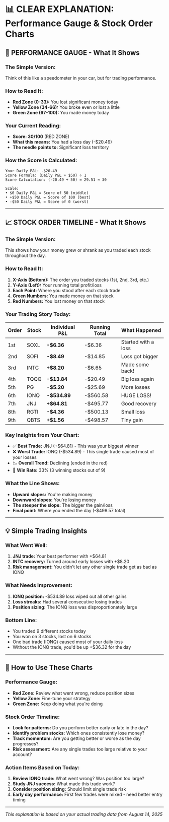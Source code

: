 # 📊 CLEAR EXPLANATION: Performance Gauge & Stock Order Charts

## 🎯 **PERFORMANCE GAUGE - What It Shows**

### **The Simple Version:**
Think of this like a speedometer in your car, but for trading performance.

### **How to Read It:**
- **Red Zone (0-33):** You lost significant money today
- **Yellow Zone (34-66):** You broke even or lost a little  
- **Green Zone (67-100):** You made money today

### **Your Current Reading:**
- **Score: 30/100** (RED ZONE)
- **What this means:** You had a loss day (-$20.49)
- **The needle points to:** Significant loss territory

### **How the Score is Calculated:**
```
Your Daily P&L: -$20.49
Score Formula: (Daily P&L + $50) ÷ 1
Score Calculation: (-20.49 + 50) = 29.51 ≈ 30

Scale:
• $0 Daily P&L = Score of 50 (middle)
• +$50 Daily P&L = Score of 100 (best)
• -$50 Daily P&L = Score of 0 (worst)
```

---

## 📈 **STOCK ORDER TIMELINE - What It Shows**

### **The Simple Version:**
This shows how your money grew or shrank as you traded each stock throughout the day.

### **How to Read It:**
1. **X-Axis (Bottom):** The order you traded stocks (1st, 2nd, 3rd, etc.)
2. **Y-Axis (Left):** Your running total profit/loss
3. **Each Point:** Where you stood after each stock trade
4. **Green Numbers:** You made money on that stock
5. **Red Numbers:** You lost money on that stock

### **Your Trading Story Today:**

| Order | Stock | Individual P&L | Running Total | What Happened |
|-------|-------|----------------|---------------|---------------|
| 1st   | SOXL  | **-$6.36**    | -$6.36        | Started with a loss |
| 2nd   | SOFI  | **-$8.49**    | -$14.85       | Loss got bigger |
| 3rd   | INTC  | **+$8.20**    | -$6.65        | Made some back! |
| 4th   | TQQQ  | **-$13.84**   | -$20.49       | Big loss again |
| 5th   | PG    | **-$5.20**    | -$25.69       | More losses |
| 6th   | IONQ  | **-$534.89**  | -$560.58      | HUGE LOSS! |
| 7th   | JNJ   | **+$64.81**   | -$495.77      | Good recovery |
| 8th   | RGTI  | **-$4.36**    | -$500.13      | Small loss |
| 9th   | QBTS  | **+$1.56**    | -$498.57      | Tiny gain |

### **Key Insights from Your Chart:**
- ✅ **Best Trade:** JNJ (+$64.81) - This was your biggest winner
- ❌ **Worst Trade:** IONQ (-$534.89) - This single trade caused most of your losses
- 📉 **Overall Trend:** Declining (ended in the red)
- 🎯 **Win Rate:** 33% (3 winning stocks out of 9)

### **What the Line Shows:**
- **Upward slopes:** You're making money
- **Downward slopes:** You're losing money
- **The steeper the slope:** The bigger the gain/loss
- **Final point:** Where you ended the day (-$498.57 total)

---

## 💡 **Simple Trading Insights**

### **What Went Well:**
1. **JNJ trade:** Your best performer with +$64.81
2. **INTC recovery:** Turned around early losses with +$8.20
3. **Risk management:** You didn't let any other single trade get as bad as IONQ

### **What Needs Improvement:**
1. **IONQ position:** -$534.89 loss wiped out all other gains
2. **Loss streaks:** Had several consecutive losing trades
3. **Position sizing:** The IONQ loss was disproportionately large

### **Bottom Line:**
- You traded 9 different stocks today
- You won on 3 stocks, lost on 6 stocks  
- One bad trade (IONQ) caused most of your daily loss
- Without the IONQ trade, you'd be up +$36.32 for the day

---

## 🔧 **How to Use These Charts**

### **Performance Gauge:**
- **Red Zone:** Review what went wrong, reduce position sizes
- **Yellow Zone:** Fine-tune your strategy
- **Green Zone:** Keep doing what you're doing

### **Stock Order Timeline:**
- **Look for patterns:** Do you perform better early or late in the day?
- **Identify problem stocks:** Which ones consistently lose money?
- **Track momentum:** Are you getting better or worse as the day progresses?
- **Risk assessment:** Are any single trades too large relative to your account?

### **Action Items Based on Today:**
1. **Review IONQ trade:** What went wrong? Was position too large?
2. **Study JNJ success:** What made this trade work?
3. **Consider position sizing:** Should limit single trade risk
4. **Early day performance:** First few trades were mixed - need better entry timing

---

*This explanation is based on your actual trading data from August 14, 2025*
